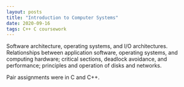 ```yaml
---
layout: posts
title: "Introduction to Computer Systems"
date: 2020-09-16
tags: C++ C coursework
---
```

Software architecture, operating systems, and I/O architectures. Relationships between application software, operating systems, and computing hardware; critical sections, deadlock avoidance, and performance; principles and operation of disks and networks.

Pair assignments were in C and C++.
